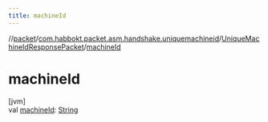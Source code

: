 ```yaml
---
title: machineId
---
```

//[packet](../../../index.html)/[com.habbokt.packet.asm.handshake.uniquemachineid](../index.html)/[UniqueMachineIdResponsePacket](index.html)/[machineId](machine-id.html)



# machineId



[jvm]\
val [machineId](machine-id.html): [String](https://kotlinlang.org/api/latest/jvm/stdlib/kotlin/-string/index.html)




